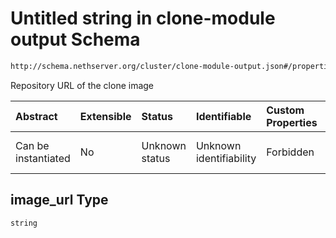 # Untitled string in clone-module output Schema

```txt
http://schema.nethserver.org/cluster/clone-module-output.json#/properties/image_url
```

Repository URL of the clone image

| Abstract            | Extensible | Status         | Identifiable            | Custom Properties | Additional Properties | Access Restrictions | Defined In                                                                            |
| :------------------ | :--------- | :------------- | :---------------------- | :---------------- | :-------------------- | :------------------ | :------------------------------------------------------------------------------------ |
| Can be instantiated | No         | Unknown status | Unknown identifiability | Forbidden         | Allowed               | none                | [clone-module-output.json\*](cluster/clone-module-output.json "open original schema") |

## image\_url Type

`string`
